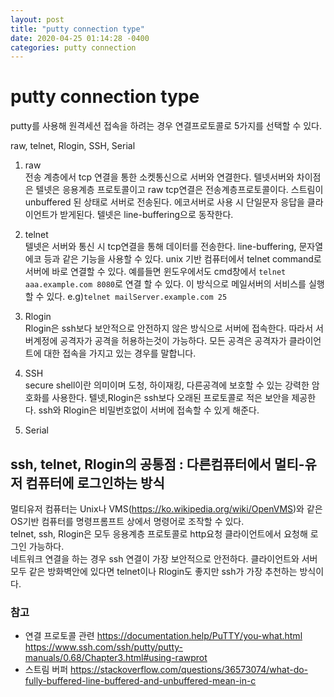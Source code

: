 ```yaml
---
layout: post
title: "putty connection type"
date: 2020-04-25 01:14:28 -0400
categories: putty connection
---
```


# putty connection type
putty를 사용해 원격세션 접속을 하려는 경우 연결프로토콜로 5가지를 선택할 수 있다.

raw, telnet, Rlogin, SSH, Serial

1. raw  
전송 계층에서 tcp 연결을 통한 소켓통신으로 서버와 연결한다.
텔넷서버와 차이점은 텔넷은 응용계층 프로토콜이고 raw tcp연결은 전송계층프로토콜이다.
스트림이 unbuffered 된 상태로 서버로 전송된다. 에코서버로 사용 시 단일문자 응답을 클라이언트가 받게된다. 텔넷은 line-buffering으로 동작한다.


2. telnet  
텔넷은 서버와 통신 시 tcp연결을 통해 데이터를 전송한다.
line-buffering, 문자열 에코 등과 같은 기능을 사용할 수 있다.
unix 기반 컴퓨터에서 telnet command로 서버에 바로 연결할 수 있다. 예를들면 윈도우에서도 cmd창에서 ``telnet aaa.example.com 8080``로 연결 할 수 있다.
이 방식으로 메일서버의 서비스를 실행할 수 있다.
e.g)``telnet mailServer.example.com 25``

3. Rlogin  
Rlogin은 ssh보다 보안적으로 안전하지 않은 방식으로 서버에 접속한다. 따라서 서버계정에 공격자가 공격을 허용하는것이 가능하다. 모든 공격은 공격자가 클라이언트에 대한 접속을 가지고 있는 경우를 말합니다.

4. SSH  
secure shell이란 의미이며 도청, 하이재킹, 다른공격에 보호할 수 있는 강력한 암호화를 사용한다. 텔넷,Rlogin은 ssh보다 오래된 프로토콜로 적은 보안을 제공한다.
ssh와 Rlogin은 비밀번호없이 서버에 접속할 수 있게 해준다.

5. Serial  

## ssh, telnet, Rlogin의 공통점 : 다른컴퓨터에서 멀티-유저 컴퓨터에 로그인하는 방식
멀티유저 컴퓨터는 Unix나 VMS(<https://ko.wikipedia.org/wiki/OpenVMS>)와 같은 OS기반 컴퓨터를 명령프롬프트 상에서 명령어로 조작할 수 있다.  
telnet, ssh, Rlogin은 모두 응용계층 프로토콜로 http요청 클라이언트에서 요청해 로그인 가능하다.  
네트워크 연결을 하는 경우 ssh 연결이 가장 보안적으로 안전하다. 클라이언트와 서버 모두 같은 방화벽안에 있다면 telnet이나 Rlogin도 좋지만 ssh가 가장 추천하는 방식이다.

### 참고
- 연결 프로토콜 관련
<https://documentation.help/PuTTY/you-what.html>  
<https://www.ssh.com/ssh/putty/putty-manuals/0.68/Chapter3.html#using-rawprot>
- 스트림 버퍼
<https://stackoverflow.com/questions/36573074/what-do-fully-buffered-line-buffered-and-unbuffered-mean-in-c>


[jekyll-docs]: https://jekyllrb.com/docs/home
[jekyll-gh]:   https://github.com/jekyll/jekyll
[jekyll-talk]: https://talk.jekyllrb.com/

